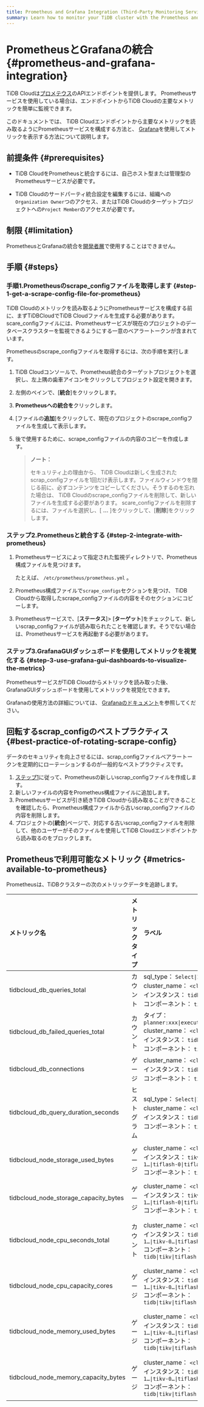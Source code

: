 ```yaml
---
title: Prometheus and Grafana Integration (Third-Party Monitoring Service)
summary: Learn how to monitor your TiDB cluster with the Prometheus and Grafana integration.
---
```


# PrometheusとGrafanaの統合 {#prometheus-and-grafana-integration}

TiDB Cloudは[プロメテウス](https://prometheus.io/)のAPIエンドポイントを提供します。 Prometheusサービスを使用している場合は、エンドポイントからTiDB Cloudの主要なメトリックを簡単に監視できます。

このドキュメントでは、 TiDB Cloudエンドポイントから主要なメトリックを読み取るようにPrometheusサービスを構成する方法と、 [Grafana](https://grafana.com/)を使用してメトリックを表示する方法について説明します。

## 前提条件 {#prerequisites}

-   TiDB CloudをPrometheusと統合するには、自己ホスト型または管理型のPrometheusサービスが必要です。

-   TiDB Cloudのサードパーティ統合設定を編集するには、組織への`Organization Owner`つのアクセス、またはTiDB Cloudのターゲットプロジェクトへの`Project Member`のアクセスが必要です。

## 制限 {#limitation}

PrometheusとGrafanaの統合を[開発者層](/tidb-cloud/select-cluster-tier.md#developer-tier)で使用することはできません。

## 手順 {#steps}

### 手順1.Prometheusのscrape_configファイルを取得します {#step-1-get-a-scrape-config-file-for-prometheus}

TiDB Cloudのメトリックを読み取るようにPrometheusサービスを構成する前に、まずTiDBCloudでTiDB Cloudファイルを生成する必要があります。 scare_configファイルには、Prometheusサービスが現在のプロジェクトのデータベースクラスターを監視できるようにする一意のベアラートークンが含まれています。

Prometheusのscrape_configファイルを取得するには、次の手順を実行します。

1.  TiDB Cloudコンソールで、Prometheus統合のターゲットプロジェクトを選択し、左上隅の歯車アイコンをクリックしてプロジェクト設定を開きます。

2.  左側のペインで、[**統合**]をクリックします。

3.  **Prometheusへの統合を**クリックします。

4.  [ファイルの**追加**]をクリックして、現在のプロジェクトのscrape_configファイルを生成して表示します。

5.  後で使用するために、scrape_configファイルの内容のコピーを作成します。

    > **ノート：**
    >
    > セキュリティ上の理由から、 TiDB Cloudは新しく生成されたscrap_configファイルを1回だけ表示します。ファイルウィンドウを閉じる前に、必ずコンテンツをコピーしてください。そうするのを忘れた場合は、 TiDB Cloudのscrape_configファイルを削除して、新しいファイルを生成する必要があります。 scare_configファイルを削除するには、ファイルを選択し、[ **...** ]をクリックして、[<strong>削除</strong>]をクリックします。

### ステップ2.Prometheusと統合する {#step-2-integrate-with-prometheus}

1.  Prometheusサービスによって指定された監視ディレクトリで、Prometheus構成ファイルを見つけます。

    たとえば、 `/etc/prometheus/prometheus.yml` 。

2.  Prometheus構成ファイルで`scrape_configs`セクションを見つけ、 TiDB Cloudから取得したscrape_configファイルの内容をそのセクションにコピーします。

3.  Prometheusサービスで、[**ステータス**]&gt; [<strong>ターゲット</strong>]をチェックして、新しいscrap_configファイルが読み取られたことを確認します。そうでない場合は、Prometheusサービスを再起動する必要があります。

### ステップ3.GrafanaGUIダッシュボードを使用してメトリックを視覚化する {#step-3-use-grafana-gui-dashboards-to-visualize-the-metrics}

PrometheusサービスがTiDB Cloudからメトリックを読み取った後、GrafanaGUIダッシュボードを使用してメトリックを視覚化できます。

Grafanaの使用方法の詳細については、 [Grafanaのドキュメント](https://grafana.com/docs/grafana/latest/getting-started/getting-started-prometheus/)を参照してください。

## 回転するscrap_configのベストプラクティス {#best-practice-of-rotating-scrape-config}

データのセキュリティを向上させるには、scrap_configファイルベアラートークンを定期的にローテーションするのが一般的なベストプラクティスです。

1.  [ステップ1](#step-1-get-a-scrape_config-file-for-prometheus)に従って、Prometheusの新しいscrap_configファイルを作成します。
2.  新しいファイルの内容をPrometheus構成ファイルに追加します。
3.  Prometheusサービスが引き続きTiDB Cloudから読み取ることができることを確認したら、Prometheus構成ファイルから古いscrap_configファイルの内容を削除します。
4.  プロジェクトの[**統合**]ページで、対応する古いscrap_configファイルを削除して、他のユーザーがそのファイルを使用してTiDB Cloudエンドポイントから読み取るのをブロックします。

## Prometheusで利用可能なメトリック {#metrics-available-to-prometheus}

Prometheusは、TiDBクラスターの次のメトリックデータを追跡します。

| メトリック名                                | メトリックタイプ | ラベル                                                                                                                          | 説明                                            |
| :------------------------------------ | :------- | :--------------------------------------------------------------------------------------------------------------------------- | :-------------------------------------------- |
| tidbcloud_db_queries_total            | カウント     | sql_type： `Select\|Insert\|...`<br/> cluster_name： `<cluster name>`<br/>インスタンス： `tidb-0\|tidb-1…`<br/>コンポーネント： `tidb`        | 実行されたステートメントの総数                               |
| tidbcloud_db_failed_queries_total     | カウント     | タイプ： `planner:xxx\|executor:2345\|...`<br/> cluster_name： `<cluster name>`<br/>インスタンス： `tidb-0\|tidb-1…`<br/>コンポーネント： `tidb` | 実行エラーの総数                                      |
| tidbcloud_db_connections              | ゲージ      | cluster_name： `<cluster name>`<br/>インスタンス： `tidb-0\|tidb-1…`<br/>コンポーネント： `tidb`                                             | TiDBサーバーの現在の接続数                               |
| tidbcloud_db_query_duration_seconds   | ヒストグラム   | sql_type： `Select\|Insert\|...`<br/> cluster_name： `<cluster name>`<br/>インスタンス： `tidb-0\|tidb-1…`<br/>コンポーネント： `tidb`        | ステートメントの期間ヒストグラム                              |
| tidbcloud_node_storage_used_bytes     | ゲージ      | cluster_name： `<cluster name>`<br/>インスタンス： `tikv-0\|tikv-1…\|tiflash-0\|tiflash-1…`<br/>コンポーネント： `tikv\|tiflash`             | TiKV/TiFlash<sup>ベータ</sup>ノードのディスク使用量バイト      |
| tidbcloud_node_storage_capacity_bytes | ゲージ      | cluster_name： `<cluster name>`<br/>インスタンス： `tikv-0\|tikv-1…\|tiflash-0\|tiflash-1…`<br/>コンポーネント： `tikv\|tiflash`             | TiKV/TiFlash<sup>ベータ</sup>ノードのディスク容量バイト       |
| tidbcloud_node_cpu_seconds_total      | カウント     | cluster_name： `<cluster name>`<br/>インスタンス： `tidb-0\|tidb-1…\|tikv-0…\|tiflash-0…`<br/>コンポーネント： `tidb\|tikv\|tiflash`         | TiDB / TiKV/TiFlash<sup>ベータ</sup>ノードのCPU使用率   |
| tidbcloud_node_cpu_capacity_cores     | ゲージ      | cluster_name： `<cluster name>`<br/>インスタンス： `tidb-0\|tidb-1…\|tikv-0…\|tiflash-0…`<br/>コンポーネント： `tidb\|tikv\|tiflash`         | TiDB / TiKV/TiFlash<sup>ベータ</sup>ノードのCPU制限コア  |
| tidbcloud_node_memory_used_bytes      | ゲージ      | cluster_name： `<cluster name>`<br/>インスタンス： `tidb-0\|tidb-1…\|tikv-0…\|tiflash-0…`<br/>コンポーネント： `tidb\|tikv\|tiflash`         | TiDB / TiKV/TiFlash<sup>ベータ</sup>ノードの使用メモリバイト |
| tidbcloud_node_memory_capacity_bytes  | ゲージ      | cluster_name： `<cluster name>`<br/>インスタンス： `tidb-0\|tidb-1…\|tikv-0…\|tiflash-0…`<br/>コンポーネント： `tidb\|tikv\|tiflash`         | TiDB / TiKV/TiFlash<sup>ベータ</sup>ノードのメモリ容量バイト |
